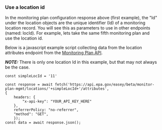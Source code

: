 ### Use a location id

In the monitoring plan configuration response above (first example), the "Id" under the location objects are the unique identifier (Id) of a monitoring location record. You will see this as parameters to use in other endpoints (named: locId). For example, lets take the same fifth monitoring plan and use the location id.

Below is a javascript example script collecting data from the location attributes endpoint from the [Monitoring Plan API](https://www.epa.gov/power-sector/cam-api-portal#/swagger/beta-monitor-plan-mgmt).

**_NOTE:_**  There is only one location Id in this example, but that may not always be the case.

```
const simpleLocId = '11'
```

```
const response = await fetch('https://api.epa.gov/easey/beta/monitor-plan-mgmt/locations/'+simpleLocId+'/attributes',
{
    headers: {
        "x-api-key": "YOUR_API_KEY_HERE"
    },
    referrerPolicy: "no-referrer",
    "method": "GET",
    });
const data = await response.json();
```



